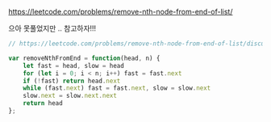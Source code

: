 https://leetcode.com/problems/remove-nth-node-from-end-of-list/

으아 못풀었지만 .. 참고하자!!!

```js
// https://leetcode.com/problems/remove-nth-node-from-end-of-list/discuss/1164542/JS-Python-Java-C%2B%2B-or-Easy-Two-Pointer-Solution-w-Explanation

var removeNthFromEnd = function(head, n) {
    let fast = head, slow = head
    for (let i = 0; i < n; i++) fast = fast.next
    if (!fast) return head.next
    while (fast.next) fast = fast.next, slow = slow.next
    slow.next = slow.next.next
    return head
};
```

